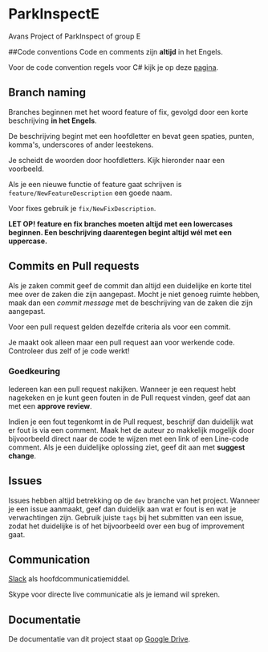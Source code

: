 # ParkInspectE
Avans Project of ParkInspect of group E

##Code conventions
Code en comments zijn **altijd** in het Engels.

Voor de code convention regels voor C# kijk je op deze [pagina](https://msdn.microsoft.com/en-us/library/ff926074.aspx).

## Branch naming
Branches beginnen met het woord feature of fix, gevolgd door een korte beschrijving **in het Engels**.

De beschrijving begint met een hoofdletter en bevat geen spaties, punten, komma's, underscores of ander leestekens.

Je scheidt de woorden door hoofdletters. Kijk hieronder naar een voorbeeld.

Als je een nieuwe functie of feature gaat schrijven is `feature/NewFeatureDescription` een goede naam.

Voor fixes gebruik je `fix/NewFixDescription`.

**LET OP! feature en fix branches moeten altijd met een lowercases beginnen. Een beschrijving daarentegen begint altijd wél met een uppercase.**

## Commits en Pull requests
Als je zaken commit geef de commit dan altijd een duidelijke en korte titel mee over de zaken die zijn aangepast.
Mocht je niet genoeg ruimte hebben, maak dan een *commit message* met de beschrijving van de zaken die zijn aangepast.

Voor een pull request gelden dezelfde criteria als voor een commit.

Je maakt ook alleen maar een pull request aan voor werkende code. Controleer dus zelf of je code werkt!

### Goedkeuring ###
Iedereen kan een pull request nakijken. Wanneer je een request hebt nagekeken en je kunt geen fouten in de Pull request vinden, geef dat aan met een **approve review**.

Indien je een fout tegenkomt in de Pull request, beschrijf dan duidelijk wat er fout is via een comment. Maak het de auteur zo makkelijk mogelijk door bijvoorbeeld direct naar de code te wijzen met een link of een Line-code comment. Als je een duidelijke oplossing ziet, geef dit aan met **suggest change**.

## Issues ##
Issues hebben altijd betrekking op de `dev` branche van het project. Wanneer je een issue aanmaakt, geef dan duidelijk aan wat er fout is en wat je verwachtingen zijn. Gebruik juiste `tags` bij het submitten van een issue, zodat het duidelijke is of het bijvoorbeeld over een bug of improvement gaat.

## Communication
[Slack](https://parkinspecte.slack.com) als hoofdcommunicatiemiddel.

Skype voor directe live communicatie als je iemand wil spreken.

## Documentatie
De documentatie van dit project staat op [Google Drive](https://drive.google.com/drive/u/0/folders/0B0Hfrm9q_bgqU3lBS2tJelJVN28).
